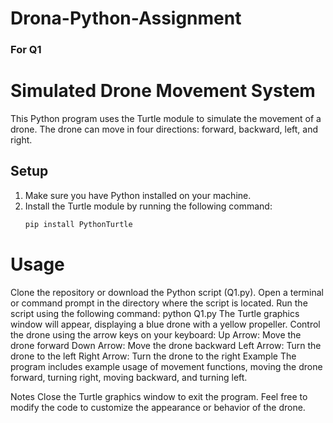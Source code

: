 # Drona-Python-Assignment
### For Q1 
# Simulated Drone Movement System

This Python program uses the Turtle module to simulate the movement of a drone. The drone can move in four directions: forward, backward, left, and right.

## Setup
1. Make sure you have Python installed on your machine.
2. Install the Turtle module by running the following command:
   ```bash
   pip install PythonTurtle
# Usage
Clone the repository or download the Python script (Q1.py).
Open a terminal or command prompt in the directory where the script is located.
Run the script using the following command:
python Q1.py
The Turtle graphics window will appear, displaying a blue drone with a yellow propeller.
Control the drone using the arrow keys on your keyboard:
Up Arrow: Move the drone forward
Down Arrow: Move the drone backward
Left Arrow: Turn the drone to the left
Right Arrow: Turn the drone to the right
Example
The program includes example usage of movement functions, moving the drone forward, turning right, moving backward, and turning left.

Notes
Close the Turtle graphics window to exit the program.
Feel free to modify the code to customize the appearance or behavior of the drone.
